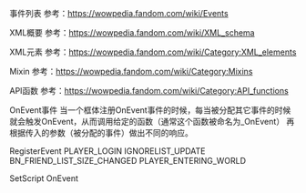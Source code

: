 事件列表
参考：https://wowpedia.fandom.com/wiki/Events

XML概要
参考：https://wowpedia.fandom.com/wiki/XML_schema

XML元素
参考：https://wowpedia.fandom.com/wiki/Category:XML_elements

Mixin
参考：https://wowpedia.fandom.com/wiki/Category:Mixins

API函数
参考：https://wowpedia.fandom.com/wiki/Category:API_functions



OnEvent事件
当一个框体注册OnEvent事件的时候，每当被分配其它事件的时候就会触发OnEvent，从而调用给定的函数（通常这个函数被命名为_OnEvent）
再根据传入的参数（被分配的事件）做出不同的响应。

RegisterEvent
    PLAYER_LOGIN
    IGNORELIST_UPDATE
    BN_FRIEND_LIST_SIZE_CHANGED
    PLAYER_ENTERING_WORLD

SetScript
    OnEvent